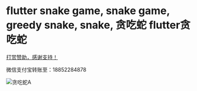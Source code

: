 # flutter snake game, snake game, greedy snake, snake, 贪吃蛇 flutter贪吃蛇
[打赏赞助，感谢支持！](https://www.example.com)

微信支付宝转账至：18852284878

![贪吃蛇A](./picture/snake-a.webp)